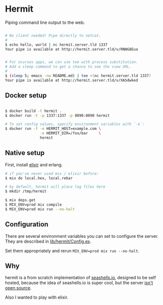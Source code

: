 # Hermit

Piping command line output to the web.

``` bash

# No client needed! Pipe directly to netcat.
#
$ echo hello, world | nc hermit.server.tld 1337
Your pipe is available at http://hermit.server.tld/v/RNWG8Eua


# For ncurses apps, we can use tee with process substitution.
# Add a sleep command to get a chance to see the view URL.
#
$ (sleep 5; emacs -nw README.md) | tee >(nc hermit.server.tld 1337)
Your pipe is available at http://hermit.server.tld/v/XASdwked

```

## Docker setup

``` bash

$ docker build -t hermit .
$ docker run -t -p 1337:1337 -p 8090:8090 hermit

# To set config values, specify environment variables with `-e`:
$ docker run -t -e HERMIT_HOST=example.com \
                -e HERMIT_DIR=/foo/bar     \
                hermit
```

## Native setup

First, install [elixir](https://elixir-lang.org/install.html) and erlang.

``` bash
# if you've never used mix / elixir before:
$ mix do local.hex, local.rebar

# by default, hermit will place log files here
$ mkdir /tmp/hermit

$ mix deps.get
$ MIX_ENV=prod mix compile
$ MIX_ENV=prod mix run --no-halt
```

## Configuration

There are several environment variables you can set to configure the server.
They are described in [lib/hermit/Config.ex](https://github.com/erik/hermit/blob/master/lib/hermit/Config.ex).

Set them appropriately and rerun `MIX_ENV=prod mix run --no-halt`.

## Why

hermit is a from scratch implementation of [seashells.io](http://seashells.io),
designed to be self hosted, because the idea of seashells.io is
super cool, but the server [isn't open source](https://github.com/anishathalye/seashells/issues/2).

Also I wanted to play with elixir.
